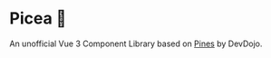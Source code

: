 # Picea 🌲

An unofficial Vue 3 Component Library based on [Pines](https://devdojo.com/pines) by DevDojo.

